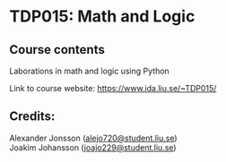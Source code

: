 

# TDP015: Math and Logic


## Course contents

Laborations in math and logic using Python

Link to course website: https://www.ida.liu.se/~TDP015/


## Credits:
Alexander Jonsson (alejo720@student.liu.se)<br />
Joakim Johansson (joajo229@student.liu.se)<br />
